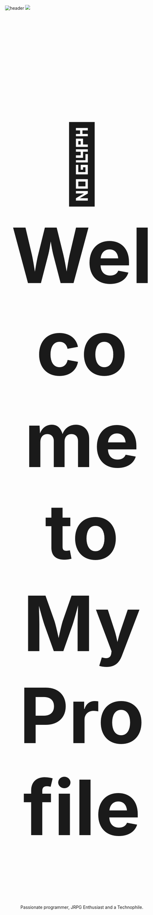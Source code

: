 ![header](https://capsule-render.vercel.app/api?type=waving&color=fff&height=220&section=header&text=SrS4mmy%20チキロ&fontSize=50&animation=fadeIn&fontAlignY=38&desc=%20Arduino%20Programmer%20and%20Web%20Developer&descAlignY=51&descAlign=62)
<img src="https://user-images.githubusercontent.com/73097560/115834477-dbab4500-a447-11eb-908a-139a6edaec5c.gif">
<h1 align="center" style="font-size:250px">👋 Welcome to My Profile</h1>
<p align="center">Passionate programmer, JRPG Enthusiast and a Technophile.</p>
